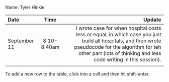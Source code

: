 Name: Tyler Hinkie

| Date         |    Time     |                                                                                                                                                                                                                   Update |
|:-------------|:-----------:|-------------------------------------------------------------------------------------------------------------------------------------------------------------------------------------------------------------------------:|
| September 11 | 8:10-8:40am | I wrote case for when hospital costs less or equal, in which case you just build all hospitals, and then wrote pseudocode for the algorithm for teh other part (lots of thinking and less code writing in this session). |
|              |             |                                                                                                                                                                                                                          |


To add a new row to the table, click into a cell and then hit shift-enter.